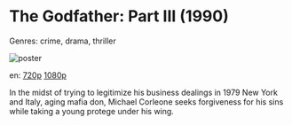 # The Godfather: Part III (1990)

Genres: crime, drama, thriller

![poster](http://image.tmdb.org/t/p/w500/1hdm3Axw9LjITbApvAXBbqO58zE.jpg)

en:
  [720p](magnet:?xt=urn:btih:9E02657A098186228B8FDC2FF6950D4C0C26DB60&tr=udp://glotorrents.pw:6969/announce&tr=udp://tracker.opentrackr.org:1337/announce&tr=udp://torrent.gresille.org:80/announce&tr=udp://tracker.openbittorrent.com:80&tr=udp://tracker.coppersurfer.tk:6969&tr=udp://tracker.leechers-paradise.org:6969&tr=udp://p4p.arenabg.ch:1337&tr=udp://tracker.internetwarriors.net:1337)
  [1080p](magnet:?xt=urn:btih:CF892F58B4AD7589CB052F659FB3D8021EA49491&tr=udp://glotorrents.pw:6969/announce&tr=udp://tracker.opentrackr.org:1337/announce&tr=udp://torrent.gresille.org:80/announce&tr=udp://tracker.openbittorrent.com:80&tr=udp://tracker.coppersurfer.tk:6969&tr=udp://tracker.leechers-paradise.org:6969&tr=udp://p4p.arenabg.ch:1337&tr=udp://tracker.internetwarriors.net:1337)
  


In the midst of trying to legitimize his business dealings in 1979 New York and Italy, aging mafia don, Michael Corleone seeks forgiveness for his sins while taking a young protege under his wing.